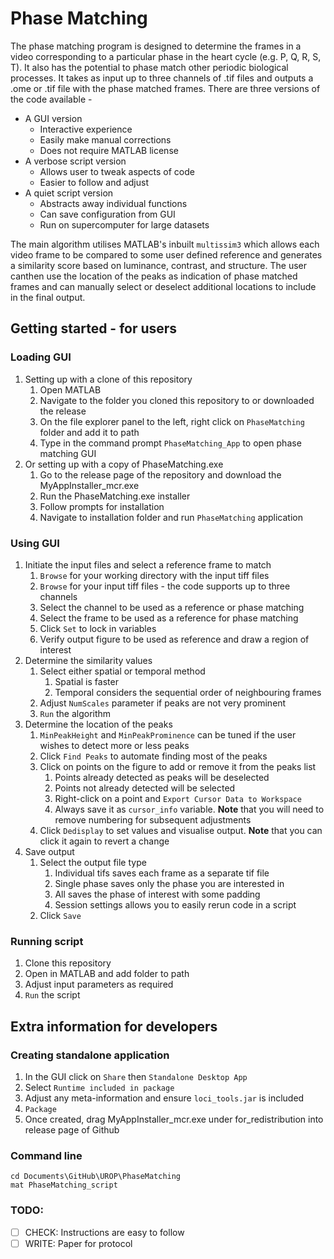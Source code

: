 # Phase Matching

The phase matching program is designed to determine the frames in a video corresponding to a particular phase in the heart cycle (e.g. P, Q, R, S, T). It also has the potential to phase match other periodic biological processes. It takes as input up to three channels of .tif files and outputs a .ome or .tif file with the phase matched frames. There are three versions of the code available - 

- A GUI version
  - Interactive experience
  - Easily make manual corrections
  - Does not require MATLAB license
- A verbose script version
  - Allows user to tweak aspects of code
  - Easier to follow and adjust
- A quiet script version
  - Abstracts away individual functions
  - Can save configuration from GUI
  - Run on supercomputer for large datasets

The main algorithm utilises MATLAB's inbuilt `multissim3` which allows each video frame to be compared to some user defined reference and generates a similarity score based on luminance, contrast, and structure. The user canthen use the location of the peaks as indication of phase matched frames and can manually select or deselect additional locations to include in the final output.


## Getting started - for users

### Loading GUI
1. Setting up with a clone of this repository
    1. Open MATLAB
    2. Navigate to the folder you cloned this repository to or downloaded the release
    3. On the file explorer panel to the left, right click on `PhaseMatching` folder and add it to path
    4. Type in the command prompt `PhaseMatching_App` to open phase matching GUI
2. Or setting up with a copy of PhaseMatching.exe
    1. Go to the release page of the repository and download the MyAppInstaller_mcr.exe
    2. Run the PhaseMatching.exe installer
    3. Follow prompts for installation
    4. Navigate to installation folder and run `PhaseMatching` application

### Using GUI
1. Initiate the input files and select a reference frame to match
    1. `Browse` for your working directory with the input tiff files
    2. `Browse` for your input tiff files - the code supports up to three channels
    3. Select the channel to be used as a reference or phase matching
    4. Select the frame to be used as a reference for phase matching
    5. Click `Set` to lock in variables
    6. Verify output figure to be used as reference and draw a region of interest
2. Determine the similarity values
    1. Select either spatial or temporal method
        1. Spatial is faster
        2. Temporal considers the sequential order of neighbouring frames
    2. Adjust `NumScales` parameter if peaks are not very prominent
    3. `Run` the algorithm
3. Determine the location of the peaks
    1. `MinPeakHeight` and `MinPeakProminence` can be tuned if the user wishes to detect more or less peaks
    2. Click `Find Peaks` to automate finding most of the peaks
    3. Click on points on the figure to add or remove it from the peaks list
        1. Points already detected as peaks will be deselected
        2. Points not already detected will be selected
        3. Right-click on a point and `Export Cursor Data to Workspace`
        4. Always save it as `cursor_info` variable. **Note** that you will need to remove numbering for subsequent adjustments
    4. Click `Dedisplay` to set values and visualise output. **Note** that you can click it again to revert a change
4. Save output
    1. Select the output file type
        1. Individual tifs saves each frame as a separate tif file
        2. Single phase saves only the phase you are interested in
        3. All saves the phase of interest with some padding
        4. Session settings allows you to easily rerun code in a script
    2. Click `Save`
    
### Running script
1. Clone this repository
2. Open in MATLAB and add folder to path
3. Adjust input parameters as required
4. `Run` the script


## Extra information for developers

### Creating standalone application
1. In the GUI click on `Share` then `Standalone Desktop App`
2. Select `Runtime included in package`
3. Adjust any meta-information and ensure `loci_tools.jar` is included
4. `Package`
5. Once created, drag MyAppInstaller_mcr.exe under for_redistribution into release page of Github

### Command line
```
cd Documents\GitHub\UROP\PhaseMatching
mat PhaseMatching_script
```

### TODO:
- [ ] CHECK: Instructions are easy to follow
- [ ] WRITE: Paper for protocol
